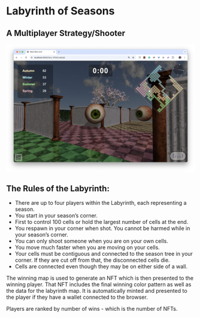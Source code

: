 # Labyrinth of Seasons
## A Multiplayer Strategy/Shooter

![Labyrinth](./labyrinth.png)

## The Rules of the Labyrinth:

- There are up to four players within the Labyrinth, each representing a season.
- You start in your season’s corner.
- First to control 100 cells or hold the largest number of cells at the end.
- You respawn in your corner when shot.
You cannot be harmed while in your season’s corner.
- You can only shoot someone when you are on your own cells.
- You move much faster when you are moving on your cells.
- Your cells must be contiguous and connected to the season tree in your corner. If they are cut off from that, the disconnected cells die. 
- Cells are connected even though they may be on either side of a wall.

The winning map is used to generate an NFT which is then presented to the winning player. That NFT includes the final winning color pattern as well as the data for the labyrinth map. It is automatically minted and presented to the player if they have a wallet connected to the browser.

Players are ranked by number of wins - which is the number of NFTs.

